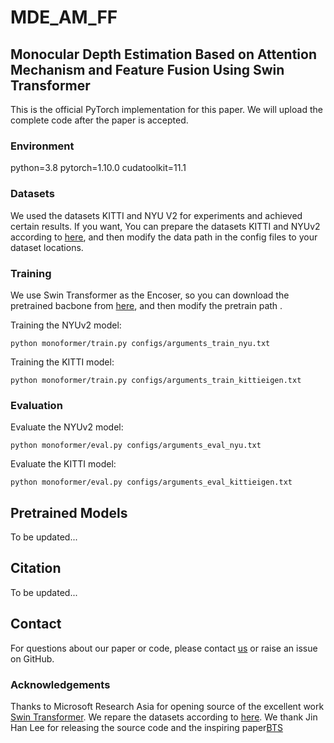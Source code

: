 # MDE_AM_FF

## Monocular Depth Estimation Based on Attention Mechanism and Feature Fusion Using Swin Transformer
This is the official PyTorch implementation for this paper. We will upload the complete code after the paper is accepted.

### Environment
python=3.8  pytorch=1.10.0  cudatoolkit=11.1

### Datasets
We used the datasets KITTI and NYU V2 for experiments and achieved certain results. If you want, You can prepare the datasets KITTI and NYUv2 according to [here](https://github.com/cleinc/bts), and then modify the data path in the config files to your dataset locations.


### Training
We use Swin Transformer as the Encoser, so you can download the pretrained bacbone from [here](https://github.com/microsoft/Swin-Transformer), and then modify the pretrain path .

Training the NYUv2 model:
```
python monoformer/train.py configs/arguments_train_nyu.txt
```

Training the KITTI model:
```
python monoformer/train.py configs/arguments_train_kittieigen.txt
```


### Evaluation
Evaluate the NYUv2 model:
```
python monoformer/eval.py configs/arguments_eval_nyu.txt
```

Evaluate the KITTI model:
```
python monoformer/eval.py configs/arguments_eval_kittieigen.txt
```

## Pretrained Models
To be updated...

## Citation
To be updated...

## Contact
For questions about our paper or code, please contact [us](https://github.com/ZhouCy99) or raise an issue on GitHub.



### Acknowledgements
Thanks to Microsoft Research Asia for opening source of the excellent work [Swin Transformer](https://github.com/microsoft/Swin-Transformer).
We repare the datasets according to [here](https://github.com/cleinc/bts).   We thank  Jin Han Lee for releasing the source code and the inspiring paper[BTS](https://arxiv.org/abs/1907.10326v5)


